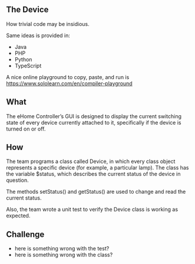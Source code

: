 ## The Device

How trivial code may be insidious.

Same ideas is provided in:

* Java
* PHP
* Python
* TypeScript

A nice online playground to copy, paste, and run is https://www.sololearn.com/en/compiler-playground  

## What

The eHome Controller’s GUI is designed to display the current switching state
of every device currently attached to it, specifically if the device is turned on or off.

## How
The team programs a class called Device, in which every class object represents a
specific device (for example, a particular lamp). The class has the variable $status,
which describes the current status of the device in question.

The methods setStatus() and getStatus() are used to change and read the current status.

Also, the team wrote a unit test to verify the Device class is working as expected.

## Challenge

* here is something wrong with the test?
* here is something wrong with the class?
